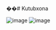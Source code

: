 ��#   Kutubxona

![image](https://github.com/user-attachments/assets/279b2ac5-8c34-487d-9f94-1991247d160d)
![image](https://github.com/user-attachments/assets/bda7dbaf-5415-41b8-84a0-77a45e55ecf7)

 
 
